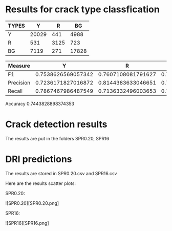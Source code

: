 
# Results for crack type classfication

TYPES | Y     |	  R	 |  BG   |
--- | ----- | -----| ----- |
Y  | 20029 | 441  |  4988 |
R  |  531  | 3125 |  723  |
BG |  7119 | 271  | 17828 |


Measure  |         Y          |         R          |         BG         
--------- | ------------------ | ------------------ | -------------------
F1    | 0.7538626569057342 | 0.7607108081791627 | 0.7313001210082654 
Precision | 0.7236171827016872 | 0.8144383633046651 | 0.7573813670929096 
Recall  | 0.7867467986487549 | 0.7136332496003653 | 0.7069553493536362 


Accuracy 0.7443828898374353


# Crack detection results 

The results are put in the folders SPR0.20, SPR16

# DRI predictions

The results are stored in SPR0.20.csv and SPR16.csv

Here are the results scatter plots:

SPR0.20:

![SPR0.20][SPR0.20.png]

SPR16:

![SPR16][SPR16.png]



